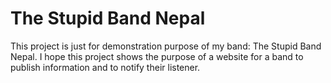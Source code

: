 # The Stupid Band Nepal 
This project is just for demonstration purpose of my band: The Stupid Band Nepal. 
I hope this project shows the purpose of a website for a band to publish information and to notify their listener.

